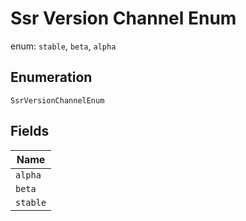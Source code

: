 
# Ssr Version Channel Enum

enum: `stable`, `beta`, `alpha`

## Enumeration

`SsrVersionChannelEnum`

## Fields

| Name |
|  --- |
| `alpha` |
| `beta` |
| `stable` |

